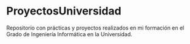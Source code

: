 # ProyectosUniversidad
Repositorio con prácticas y proyectos realizados en mi formación en el Grado de Ingeniería Informática en la Universidad.
